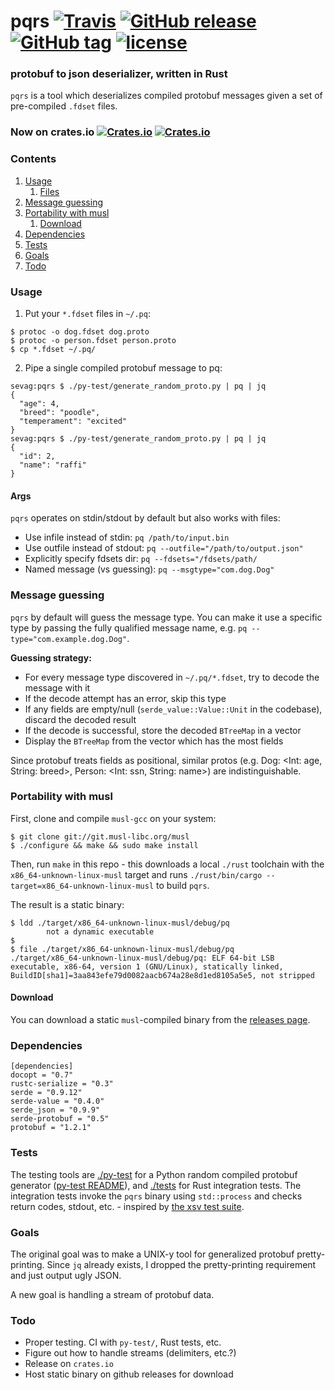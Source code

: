 # pqrs [![Travis](https://img.shields.io/travis/sevagh/pqrs.svg)](https://travis-ci.org/sevagh/pqrs) [![GitHub release](https://img.shields.io/github/release/sevagh/pqrs.svg)](https://github.com/sevagh/pqrs/releases) [![GitHub tag](https://img.shields.io/github/tag/sevagh/pqrs.svg)](https://github.com/sevagh/pqrs/releases) [![license](https://img.shields.io/github/license/sevagh/pqrs.svg)](https://github.com/sevagh/pqrs/blob/master/LICENSE)
### protobuf to json deserializer, written in Rust

`pqrs` is a tool which deserializes compiled protobuf messages given a set of pre-compiled `.fdset` files.

### Now on crates.io [![Crates.io](https://img.shields.io/crates/d/pq.svg)](https://crates.io/crates/pq) [![Crates.io](https://img.shields.io/crates/v/pq.svg)](https://crates.io/crates/pq)

### Contents
1. [Usage](#usage)
    1. [Files](#files)
2. [Message guessing](#message-guessing)
3. [Portability with musl](#portability-with-musl)
    1. [Download](#download)
4. [Dependencies](#dependencies)
5. [Tests](#tests)
6. [Goals](#goals)
7. [Todo](#todo)

### Usage

1. Put your `*.fdset` files in `~/.pq`:

```
$ protoc -o dog.fdset dog.proto
$ protoc -o person.fdset person.proto
$ cp *.fdset ~/.pq/
```

2. Pipe a single compiled protobuf message to pq:

```
sevag:pqrs $ ./py-test/generate_random_proto.py | pq | jq
{
  "age": 4,
  "breed": "poodle",
  "temperament": "excited"
}
sevag:pqrs $ ./py-test/generate_random_proto.py | pq | jq
{
  "id": 2,
  "name": "raffi"
}
```

#### Args

`pqrs` operates on stdin/stdout by default but also works with files:

* Use infile instead of stdin:      `pq /path/to/input.bin`
* Use outfile instead of stdout:    `pq --outfile="/path/to/output.json"`
* Explicitly specify fdsets dir:    `pq --fdsets="/fdsets/path/`
* Named message (vs guessing):      `pq --msgtype="com.dog.Dog"`

### Message guessing

`pqrs` by default will guess the message type. You can make it use a specific type by passing the fully qualified message name, e.g. `pq --type="com.example.dog.Dog"`.

**Guessing strategy:**

* For every message type discovered in `~/.pq/*.fdset`, try to decode the message with it
* If the decode attempt has an error, skip this type
* If any fields are empty/null (`serde_value::Value::Unit` in the codebase), discard the decoded result
* If the decode is successful, store the decoded `BTreeMap` in a vector
* Display the `BTreeMap` from the vector which has the most fields

Since protobuf treats fields as positional, similar protos (e.g. Dog: <Int: age, String: breed>, Person: <Int: ssn, String: name>) are indistinguishable.

### Portability with musl

First, clone and compile `musl-gcc` on your system:

```
$ git clone git://git.musl-libc.org/musl
$ ./configure && make && sudo make install
```

Then, run `make` in this repo - this downloads a local `./rust` toolchain with the `x86_64-unknown-linux-musl` target and runs `./rust/bin/cargo --target=x86_64-unknown-linux-musl` to build `pqrs`.

The result is a static binary:

```
$ ldd ./target/x86_64-unknown-linux-musl/debug/pq
        not a dynamic executable
$
$ file ./target/x86_64-unknown-linux-musl/debug/pq
./target/x86_64-unknown-linux-musl/debug/pq: ELF 64-bit LSB executable, x86-64, version 1 (GNU/Linux), statically linked, BuildID[sha1]=3aa843efe79d0082aacb674a28e8d1ed8105a5e5, not stripped
```

#### Download

You can download a static `musl`-compiled binary from the [releases page](https://github.com/sevagh/pqrs/releases).

### Dependencies

```
[dependencies]
docopt = "0.7"
rustc-serialize = "0.3"
serde = "0.9.12"
serde-value = "0.4.0"
serde_json = "0.9.9"
serde-protobuf = "0.5"
protobuf = "1.2.1"
```

### Tests

The testing tools are [./py-test](./py-test) for a Python random compiled protobuf generator ([py-test README](./py-test/README.md)), and [./tests](./tests) for Rust integration tests. The integration tests invoke the `pqrs` binary using `std::process` and checks return codes, stdout, etc. - inspired by [the xsv test suite](https://github.com/BurntSushi/xsv/tree/master/tests).

### Goals

The original goal was to make a UNIX-y tool for generalized protobuf pretty-printing. Since `jq` already exists, I dropped the pretty-printing requirement and just output ugly JSON.

A new goal is handling a stream of protobuf data.

### Todo

* Proper testing. CI with `py-test/`, Rust tests, etc.
* Figure out how to handle streams (delimiters, etc.?)
* Release on `crates.io`
* Host static binary on github releases for download
